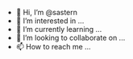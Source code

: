 - 👋 Hi, I’m @sastern
- 👀 I’m interested in ...
- 🌱 I’m currently learning ...
- 💞️ I’m looking to collaborate on ...
- 📫 How to reach me ...

<!---
sastern/sastern is a ✨ special ✨ repository because its `README.md` (this file) appears on your GitHub profile.
You can click the Preview link to take a look at your changes.
--->
